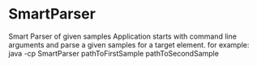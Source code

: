 # SmartParser
Smart Parser of given samples 
Application starts with command line arguments and parse a given samples for a target element.
for example: java -cp SmartParser pathToFirstSample pathToSecondSample

